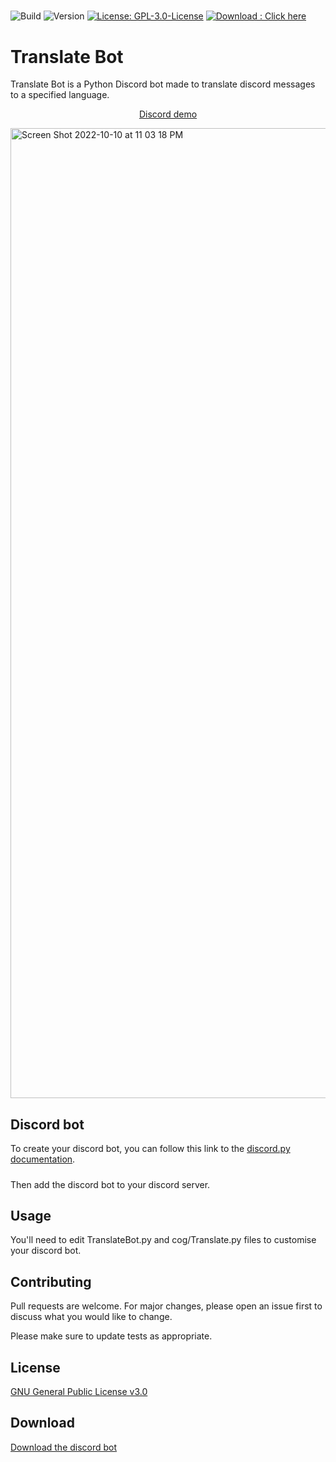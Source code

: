 #####
![Build](https://shields.io/badge/build-passing-brightgreen)
![Version](https://img.shields.io/badge/Version-1.0-red)
[![License: GPL-3.0-License](https://img.shields.io/badge/License-GPL--3.0--License-yellow)](https://opensource.org/licenses/GPL-3.0)
[![Download : Click here](https://img.shields.io/badge/Download-here-blue)](https://github.com/CerfMetal/TranslateBot/archive/refs/heads/main.zip)

# Translate Bot
Translate Bot is a Python Discord bot made to translate discord messages to a specified language.
<p align="center"><a class="discord_demo" href="https://discord.gg/accCddhQ42">Discord demo</a></p>

<img width="1552" alt="Screen Shot 2022-10-10 at 11 03 18 PM" src="https://user-images.githubusercontent.com/47288189/194987911-8e86d4d7-11d2-4fc8-b1d1-9f809f1e5e5c.png">


## Discord bot

To create your discord bot, you can follow this link to the [discord.py documentation](https://discordpy.readthedocs.io/en/latest/discord.html).
#####
Then add the discord bot to your discord server.

## Usage

You'll need to edit TranslateBot.py and cog/Translate.py files to customise your discord bot.

## Contributing
Pull requests are welcome. For major changes, please open an issue first to discuss what you would like to change.

Please make sure to update tests as appropriate.

## License
[GNU General Public License v3.0](https://opensource.org/licenses/GPL-3.0)

## Download
[Download the discord bot](https://github.com/CerfMetal/TranslateBot/archive/refs/heads/main.zip)
